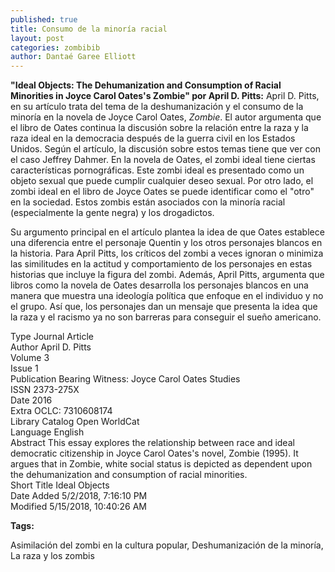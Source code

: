```yaml
---
published: true
title: Consumo de la minoría racial
layout: post
categories: zombibib
author: Dantaé Garee Elliott
---
```

 
**"Ideal Objects: The Dehumanization and Consumption of Racial Minorities in Joyce Carol Oates's Zombie" por April D. Pitts:** April D. Pitts, en su artículo trata del tema de la deshumanización y el consumo de la minoría en la novela de Joyce Carol Oates, _Zombie_. El autor argumenta que el libro de Oates continua la discusión sobre la relación entre la raza y la raza ideal en la democracia después de la guerra civil en los Estados Unidos. Según el artículo, la discusión sobre estos temas tiene que ver con el caso Jeffrey Dahmer. En la novela de Oates, el zombi ideal tiene ciertas características pornográficas. Este zombi ideal es presentado como un objeto sexual que puede cumplir cualquier deseo sexual. Por otro lado, el zombi ideal en el libro de Joyce Oates se puede identificar como el "otro" en la sociedad. Estos zombis están asociados con la minoría racial (especialmente la gente negra) y los drogadictos.

Su argumento principal en el artículo plantea la idea de que Oates establece una diferencia entre el personaje Quentin y los otros personajes blancos en la historia. Para April Pitts, los críticos del zombi a veces ignoran o minimiza las similitudes en la actitud y comportamiento de los personajes en estas historias que incluye la figura del zombi. Además, April Pitts, argumenta que libros como la novela de Oates desarrolla los personajes blancos en una manera que muestra una ideología política que enfoque en el individuo y no el grupo. Así que, los personajes dan un mensaje que presenta la idea que la raza y el racismo ya no son barreras para conseguir el sueño americano. 

Type 	Journal Article  
Author 	April D. Pitts  
Volume 	3  
Issue 	1  
Publication 	Bearing Witness: Joyce Carol Oates Studies  
ISSN 	2373-275X  
Date 	2016  
Extra 	OCLC: 7310608174  
Library Catalog 	Open WorldCat  
Language 	English  
Abstract 	This essay explores the relationship between race and ideal democratic citizenship in Joyce Carol Oates's novel, Zombie (1995). It argues that in Zombie, white social status is depicted as dependent upon the dehumanization and consumption of racial minorities.  
Short Title 	Ideal Objects  
Date Added 	5/2/2018, 7:16:10 PM  
Modified 	5/15/2018, 10:40:26 AM  

**Tags:**

Asimilación del zombi en la cultura popular, Deshumanización de la minoría, La raza y los zombis
